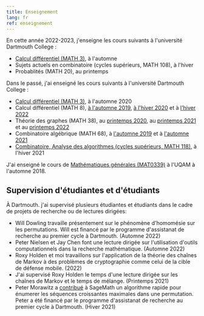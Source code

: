 ```yaml
---
title: Enseignement
lang: fr
ref: enseignement
---
```


En cette année 2022-2023, j'enseigne les cours suivants à l'université Dartmouth College :
 * [Calcul différentiel (MATH 3)](https://math.dartmouth.edu/~m3f22), à l'automne
 * Sujets actuels en combinatoire (cycles supérieurs, MATH 108), à l'hiver
 * Probablités (MATH 20), au printemps

Dans le passé, j'ai enseigné les cours suivants à l'université Dartmouth College :
 * [Calcul différentiel (MATH 3)](https://math.dartmouth.edu/~m3f20), à l'automne 2020
 * Calcul différentiel (MATH 8), [à l'automne 2019](https://math.dartmouth.edu/~m8f19), [à l'hiver 2020](https://math.dartmouth.edu/~m8w20) et à [l'hiver 2022](https://math.dartmouth.edu/~m8w22)
 * Théorie des graphes (MATH 38), au [printemps 2020](https://math.dartmouth.edu/~m38s20), au [printemps 2021](https://math.dartmouth.edu/~m38s21) et au [printemps 2022](https://math.dartmouth.edu/~m38s22)
 * Combinatoire algébrique (MATH 68), à [l'automne 2019](https://math.dartmouth.edu/~m68f19) et à [l'automne 2021](https://math.dartmouth.edu/~m68f21)
 * [Combinatoire, Analyse des algorithmes (cycles supérieurs, MATH 118)](https://canvas.dartmouth.edu/courses/44288), à l'hiver 2021

J'ai enseigné le cours de [Mathématiques générales (MAT0339)](mat0339.html) à l'UQAM à l'automne 2018.


## Supervision d'étudiantes et d'étudiants

À Dartmouth. j'ai supervisé plusieurs étudiantes et étudiants dans le cadre de projets de recherche ou de lectures dirigées:
* Will Dowling travaille présentement sur le phénomène d'homomésie sur les permutations. Will est financé par le programme d'assistanat de recherche au premier cycle à Dartmouth. (Automne 2022)
* Peter Nielsen et Jay Chen font une lecture dirigée sur l'utilisation d'outils computationnels dans la recherche mathématique. (Automne 2022)
* Roxy Holden et moi travaillons sur l'application de la théorie des chaînes de Markov à des problèmes de cryptographie comme celui de la cible de défense mobile. (2022)
* J'ai supervisé Roxy Holden le temps d'une lecture dirigée sur les chaînes de Markov et le temps de mélange. (Printemps 2021)
* Peter Morawitz a [contribué](https://trac.sagemath.org/ticket/31451) à SageMath un algorithme rapide pour énumerer les séquences croissantes maximales dans une permutation. Peter a été financé par le programme d'assistanat de recherche au premier cycle à Dartmouth. (Hiver 2021)


